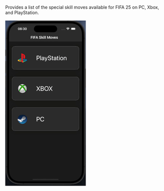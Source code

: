 Provides a list of the special skill moves available for FIFA 25 on PC, Xbox, and PlayStation.<br>
<br>
![me](https://github.com/jerryvelasco/SwiftUI/blob/main/other%20projects/FifaSkillMoves/fifaSkillMoves.gif)
